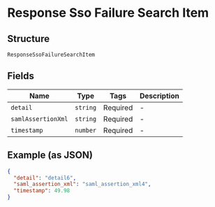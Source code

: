 
# Response Sso Failure Search Item

## Structure

`ResponseSsoFailureSearchItem`

## Fields

| Name | Type | Tags | Description |
|  --- | --- | --- | --- |
| `detail` | `string` | Required | - |
| `samlAssertionXml` | `string` | Required | - |
| `timestamp` | `number` | Required | - |

## Example (as JSON)

```json
{
  "detail": "detail6",
  "saml_assertion_xml": "saml_assertion_xml4",
  "timestamp": 49.98
}
```

